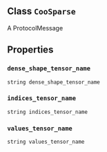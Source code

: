 

## Class  `CooSparse` 
A ProtocolMessage



## Properties


###  `dense_shape_tensor_name` 
 `string dense_shape_tensor_name` 



###  `indices_tensor_name` 
 `string indices_tensor_name` 



###  `values_tensor_name` 
 `string values_tensor_name` 


